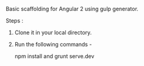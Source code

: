 Basic scaffolding for Angular 2 using gulp generator.

Steps :

1) Clone it in your local directory.

2) Run the following commands -

    npm install
    and
    grunt serve.dev

